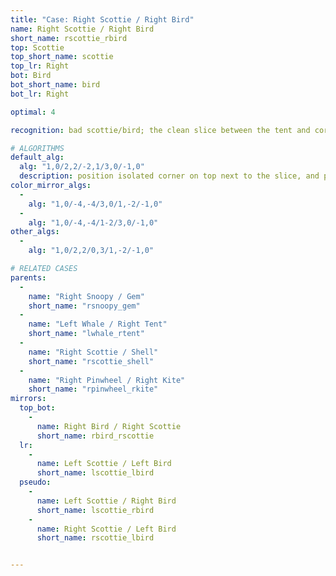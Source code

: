 ```yaml
---
title: "Case: Right Scottie / Right Bird"
name: Right Scottie / Right Bird
short_name: rscottie_rbird
top: Scottie
top_short_name: scottie
top_lr: Right
bot: Bird
bot_short_name: bird
bot_lr: Right

optimal: 4

recognition: bad scottie/bird; the clean slice between the tent and corner on top preserves squareshape when preserving the half on bottom

# ALGORITHMS
default_alg:
  alg: "1,0/2,2/-2,1/3,0/-1,0"
  description: position isolated corner on top next to the slice, and preserve D half in DL; first move trades isolated corner on top with isolated edge on bottom to make snoopy/gem
color_mirror_algs:
  -
    alg: "1,0/-4,-4/3,0/1,-2/-1,0"
  -
    alg: "1,0/-4,-4/1-2/3,0/-1,0"
other_algs:
  -
    alg: "1,0/2,2/0,3/1,-2/-1,0"

# RELATED CASES
parents:
  -
    name: "Right Snoopy / Gem"
    short_name: "rsnoopy_gem"
  -
    name: "Left Whale / Right Tent"
    short_name: "lwhale_rtent"
  -
    name: "Right Scottie / Shell"
    short_name: "rscottie_shell"
  -
    name: "Right Pinwheel / Right Kite"
    short_name: "rpinwheel_rkite"
mirrors:
  top_bot:
    -
      name: Right Bird / Right Scottie
      short_name: rbird_rscottie
  lr:
    -
      name: Left Scottie / Left Bird
      short_name: lscottie_lbird
  pseudo:
    -
      name: Left Scottie / Right Bird
      short_name: lscottie_rbird
    -
      name: Right Scottie / Left Bird
      short_name: rscottie_lbird


---
```


